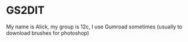 # GS2DIT

My name is Alick, my group is 12c, I use Gumroad sometimes (usually to download brushes for photoshop)
